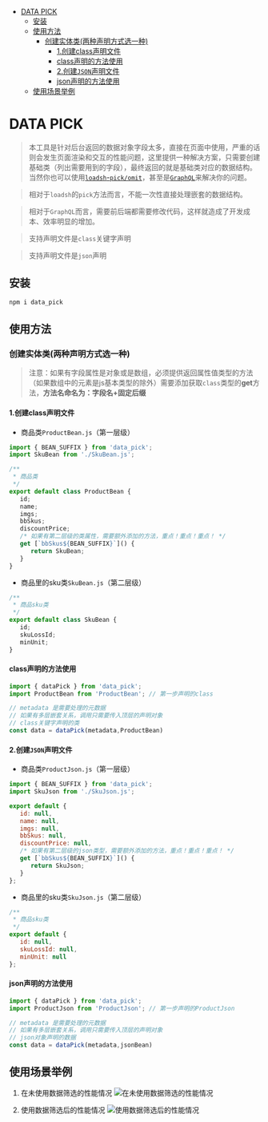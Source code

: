 - [DATA PICK](#data-pick)
  - [安装](#%e5%ae%89%e8%a3%85)
  - [使用方法](#%e4%bd%bf%e7%94%a8%e6%96%b9%e6%b3%95)
    - [创建实体类(两种声明方式选一种)](#%e5%88%9b%e5%bb%ba%e5%ae%9e%e4%bd%93%e7%b1%bb%e4%b8%a4%e7%a7%8d%e5%a3%b0%e6%98%8e%e6%96%b9%e5%bc%8f%e9%80%89%e4%b8%80%e7%a7%8d)
      - [1.创建class声明文件](#1%e5%88%9b%e5%bb%baclass%e5%a3%b0%e6%98%8e%e6%96%87%e4%bb%b6)
      - [class声明的方法使用](#class%e5%a3%b0%e6%98%8e%e7%9a%84%e6%96%b9%e6%b3%95%e4%bd%bf%e7%94%a8)
      - [2.创建`JSON`声明文件](#2%e5%88%9b%e5%bb%bajson%e5%a3%b0%e6%98%8e%e6%96%87%e4%bb%b6)
      - [json声明的方法使用](#json%e5%a3%b0%e6%98%8e%e7%9a%84%e6%96%b9%e6%b3%95%e4%bd%bf%e7%94%a8)
  - [使用场景举例](#%e4%bd%bf%e7%94%a8%e5%9c%ba%e6%99%af%e4%b8%be%e4%be%8b)

# DATA PICK

> 本工具是针对后台返回的数据对象字段太多，直接在页面中使用，严重的话则会发生页面渲染和交互的性能问题，这里提供一种解决方案，只需要创建基础类（列出需要用到的字段），最终返回的就是基础类对应的数据结构。当然你也可以使用[`loadsh`-`pick/omit`](http://lodash.think2011.net/pick)，甚至是[`GraphQL`](https://graphql.org.cn/)来解决你的问题。

> 相对于`loadsh`的`pick`方法而言，不能一次性直接处理嵌套的数据结构。

> 相对于`GraphQL`而言，需要前后端都需要修改代码，这样就造成了开发成本、效率明显的增加。

> 支持声明文件是`class`关键字声明

> 支持声明文件是`json`声明

## 安装

```bash
npm i data_pick
```

## 使用方法

### 创建实体类(两种声明方式选一种)

> 注意：如果有字段属性是对象或是数组，必须提供返回属性值类型的方法（如果数组中的元素是js基本类型的除外）需要添加获取`class`类型的**get**方法，**方法名命名为：字段名+固定后缀**

#### 1.创建class声明文件

- 商品类`ProductBean.js`（第一层级）
```javascript
import { BEAN_SUFFIX } from 'data_pick';
import SkuBean from './SkuBean.js';

/**
 * 商品类
 */
export default class ProductBean {
   id;
   name;
   imgs;
   bbSkus;
   discountPrice;
   /* 如果有第二层级的类属性，需要额外添加的方法，重点！重点！重点！ */
   get [`bbSkus${BEAN_SUFFIX}`]() {
      return SkuBean;
   }
}

```

- 商品里的sku类`SkuBean.js`（第二层级）
```javascript
/**
 * 商品sku类
 */
export default class SkuBean {
   id;
   skuLossId;
   minUnit;
}
```

#### class声明的方法使用
```javascript
import { dataPick } from 'data_pick';
import ProductBean from 'ProductBean'; // 第一步声明的class

// metadata 是需要处理的元数据
// 如果有多层嵌套关系，调用只需要传入顶层的声明对象
// class关键字声明的类
const data = dataPick(metadata,ProductBean)
```



#### 2.创建`JSON`声明文件

- 商品类`ProductJson.js`（第一层级）
```javascript
import { BEAN_SUFFIX } from 'data_pick';
import SkuJson from './SkuJson.js';

export default {
   id: null,
   name: null,
   imgs: null,
   bbSkus: null,
   discountPrice: null,
   /* 如果有第二层级的json类型，需要额外添加的方法，重点！重点！重点！ */
   get [`bbSkus${BEAN_SUFFIX}`]() {
      return SkuJson;
   }
};

```

- 商品里的sku类`SkuJson.js`（第二层级）
```javascript
/**
 * 商品sku类
 */
export default {
   id: null,
   skuLossId: null,
   minUnit: null
};
```

#### json声明的方法使用
```javascript
import { dataPick } from 'data_pick';
import ProductJson from 'ProductJson'; // 第一步声明的ProductJson

// metadata 是需要处理的元数据
// 如果有多层嵌套关系，调用只需要传入顶层的声明对象
// json对象声明的数据
const data = dataPick(metadata,jsonBean)
```

## 使用场景举例

1. 在未使用数据筛选的性能情况
    ![在未使用数据筛选的性能情况](https://jeno.oss-cn-shanghai.aliyuncs.com/web/npm/low_performance.gif)

2. 使用数据筛选后的性能情况
    ![使用数据筛选后的性能情况](https://jeno.oss-cn-shanghai.aliyuncs.com/web/npm/high_performance.gif)

